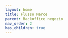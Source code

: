 ```yaml
---
layout: home
title: Flusso Merce
parent: Backoffice negozio
nav_order: 2
has_children: true
---
```

